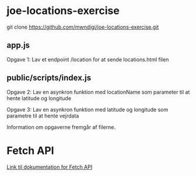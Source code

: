 # joe-locations-exercise

git clone https://github.com/mwndigi/joe-locations-exercise.git

## app.js 

Opgave 1: Lav et endpoint /location for at sende locations.html filen

## public/scripts/index.js

Opgave 2: Lav en asynkron funktion med locationName som parameter til at hente latitude og longitude 

Opgave 3: Lav en asynkron funktion med latitude og longitude som parametre til at hente vejrdata

Information om opgaverne fremgår af filerne.

# Fetch API

[Link til dokumentation for Fetch API](https://developer.mozilla.org/en-US/docs/Web/API/Fetch_API)

